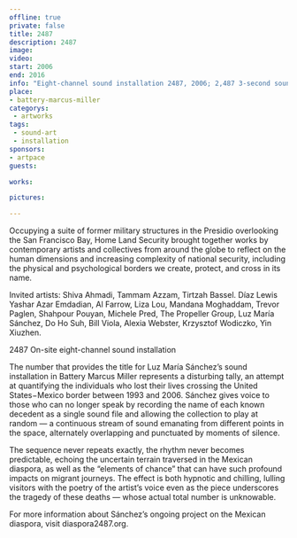 ```yaml
---
offline: true
private: false
title: 2487
description: 2487
image: 
video: 
start: 2006
end: 2016
info: "Eight-channel sound installation 2487, 2006; 2,487 3-second sound files (AIFF format), Max/MSP patch, 16 self-amplified speakers, computer, and digital sound interface; edition 1/3; originally commissioned by Artpace San Antonio."
place: 
- battery-marcus-miller
categorys:
 - artworks
tags: 
 - sound-art
 - installation
sponsors:
- artpace
guests:

works:

pictures:

---
```


Occupying a suite of former military structures in the Presidio overlooking the San Francisco Bay, Home Land Security brought together works by contemporary artists and collectives from around the globe to reflect on the human dimensions and increasing complexity of national security, including the physical and psychological borders we create, protect, and cross in its name.

Invited artists: Shiva Ahmadi, Tammam Azzam, Tirtzah Bassel. Díaz Lewis Yashar Azar Emdadian, Al Farrow, Liza Lou, Mandana Moghaddam, Trevor Paglen, Shahpour Pouyan, Michele Pred, The Propeller Group, Luz María Sánchez, Do Ho Suh, Bill Viola, Alexia Webster, Krzysztof Wodiczko, Yin Xiuzhen.

2487 On-site eight-channel sound installation

The number that provides the title for Luz María Sánchez’s sound installation in Battery Marcus Miller represents a disturbing tally, an attempt at quantifying the individuals who lost their lives crossing the United States−Mexico border between 1993 and 2006. Sánchez gives voice to those who can no longer speak by recording the name of each known decedent as a single sound file and allowing the collection to play at random — a continuous stream of sound emanating from different points in the space, alternately overlapping and punctuated by moments of silence.

The sequence never repeats exactly, the rhythm never becomes predictable, echoing the uncertain terrain traversed in the Mexican diaspora, as well as the “elements of chance” that can have such profound impacts on migrant journeys. The effect is both hypnotic and chilling, lulling visitors with the poetry of the artist’s voice even as the piece underscores the tragedy of these deaths — whose actual total number is unknowable.

For more information about Sánchez’s ongoing project on the Mexican diaspora, visit diaspora2487.org.